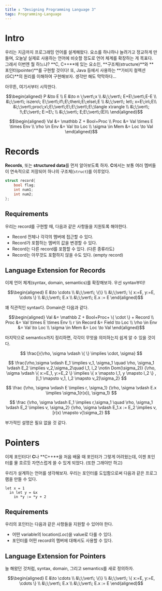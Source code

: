 ```yaml
---
title : "Designing Programming Language 3"
tags: Programming-Language
---
```


# Intro
우리는 지금까지 프로그래밍 언어를 설계해왔다. 요소를 하나하나 늘려가고 정교하게 만들며, 오늘날 실제로 사용하는 언어에 비슷할 정도로 언어 체계를 확장하는 게 목표다. 그래서 이번엔 뭘 하느냐? **C, C++**에 있는 요소인, **구조체(structure)**와 **포인터(pointer)**를 구현할 것이다! 또, Java 등에서 사용하는 **가비지 컬렉션(GC)**의 원리를 이해하여 구현해보자. 생각만 해도 막막하다...

아무튼, 여기서부터 시작한다.

$$\begin{aligned}
P &\to E \\ 
E &\to n \;\vert\;x \\
&\;\;\vert\; E+E\;\vert\;E-E \\
&\;\;\vert\; iszero\; E\;\vert\;if\;E\;then\;E\;else\;E \\
&\;\;\vert\; let\; x=E\;in\;E\\
&\;\;\vert\;proc\;x\;E\;\vert\;E\;E\;\vert\;E\;\langle x\rangle \\
&\;\;\vert\; !\;E\;\vert\; E:=E\; \\
&\;\;\vert\; E;E\;\vert\;(E)\\
\end{aligned}$$

$$\begin{aligned}
Val &= \mathbb Z + Bool+Proc \\
Proc &= Val \times E \times Env \\
\rho \in Env &= Val \to Loc \\
\sigma \in Mem &= Loc \to Val
\end{aligned}$$



# Records
**Records**, 또는 **structured data**를 먼저 알아보도록 하자. **C**에서는 보통 여러 멤버들이 연속적으로 저장되어 하나의 구조체(`struct`)를 이루었다.

```cpp
struct record{
    bool flag;
    int num1;
    int num2;
};
```

## Requirements
우리는 record를 구현할 때, 다음과 같은 사항들을 지원토록 해야한다.

- Record 전체나 각각의 멤버에 접근할 수 있다.
- Record가 포함하는 멤버의 값을 변경할 수 있다.
- Record는 다른 record를 포함할 수 있다. (다른 종류라도)
- Record는 아무것도 포함하지 않을 수도 있다. (empty record)
  
## Language Extension for Records
이제 언어 체계(syntax, domain, semantics)를 확장해보자. 우선 syntax부터!

$$\begin{aligned}
E &\to \cdots \\
&\;\;\vert\; \{\} \\
&\;\;\vert\; \{ x:=E, y:=E, \cdots \} \\
&\;\;\vert\; E.x \\
&\;\;\vert\; E.x := E
\end{aligned}$$

꽤 직관적인 syntax다. Domain은 다음과 같다.

$$\begin{aligned}
Val &= \mathbb Z + Bool+Proc+ \{ \cdot \} + Record \\
Proc &= Val \times E \times Env \\
r \in Record &= Field \to Loc \\
\rho \in Env &= Val \to Loc \\
\sigma \in Mem &= Loc \to Val
\end{aligned}$$

마지막으로 semantics까지 정리하면, 각각이 무엇을 의미하는지 쉽게 알 수 있을 것이다.

$$
\frac{}{\rho, \sigma \vdash \{ \} \implies \cdot, \sigma}
$$

$$
\frac{\rho,\sigma \vdash E_1 \implies v_1, \sigma_1 \quad \rho, \sigma_1 \vdash E_2 \implies v_2,\sigma_2\quad l_1, l_2 \notin Dom(\sigma_2)}
{\rho, \sigma \vdash \{ x:=E_1, y:=E_2 \} \implies \{ x \mapsto l_1, y \mapsto l_2 \} , [l_1 \mapsto v_1, l_2 \mapsto v_2]\sigma_2}
$$

$$
\frac
{\rho, \sigma \vdash E \implies r, \sigma_1}
{\rho, \sigma \vdash E.x \implies \sigma_1(r(x)), \sigma_1}
$$

$$
\frac
{\rho, \sigma \vdash E_1 \implies r,\sigma_1 \quad \rho, \sigma_1 \vdash E_2 \implies v, \sigma_2}
{\rho, \sigma \vdash E_1.x := E_2 \implies v, [r(x) \mapsto v]\sigma_2}
$$

부가적인 설명은 필요 없을 것 같다.

# Pointers
이제 포인터다! **C**나 **C++**을 처음 배울 때 포인터가 그렇게 어려웠는데, 이젠 포인터를 물 흐르듯 자연스럽게 쓸 수 있게 되었다. (또한 그래야만 하고)

우리가 설계하는 언어를 생각해보자. 우리는 포인터를 도입함으로써 다음과 같은 프로그램을 만들 수 있다.

```
let x = 1
  in let y = &x
    in *y := *y + 2
```

## Requirements
우리의 포인터는 다음과 같은 사항들을 지원할 수 있어야 한다.

- 어떤 variable의 location($Loc$)을 value로 다룰 수 있다.
- 포인터를 어떤 record의 멤버에 대해서도 사용할 수 있다.

## Language Extension for Pointers
늘 해왔던 것처럼, syntax, domain, 그리고 semantics를 새로 정의하자.

$$\begin{aligned}
E &\to \cdots \\
&\;\;\vert\; \{\} \\
&\;\;\vert\; \{ x:=E, y:=E, \cdots \} \\
&\;\;\vert\; E.x \\
&\;\;\vert\; E.x := E
\end{aligned}$$